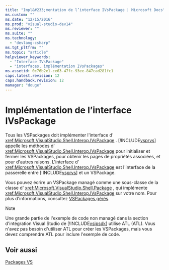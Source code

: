 ```yaml
---
title: "Impl&#233;mentation de l’interface IVsPackage | Microsoft Docs"
ms.custom: ""
ms.date: "12/15/2016"
ms.prod: "visual-studio-dev14"
ms.reviewer: ""
ms.suite: ""
ms.technology: 
  - "devlang-csharp"
ms.tgt_pltfrm: ""
ms.topic: "article"
helpviewer_keywords: 
  - "Interface IVsPackage"
  - "interfaces, implémentation IVsPackages"
ms.assetid: 0c76b2e1-ce63-47fc-93ee-847cad281fc1
caps.latest.revision: 12
caps.handback.revision: 12
manager: "douge"
---
```

# Impl&#233;mentation de l’interface IVsPackage
Tous les VSPackages doit implémenter l'interface d' <xref:Microsoft.VisualStudio.Shell.Interop.IVsPackage> .  [!INCLUDE[vsprvs](../code-quality/includes/vsprvs_md.md)] appelle les méthodes d' <xref:Microsoft.VisualStudio.Shell.Interop.IVsPackage> pour initialiser et fermer les VSPackages, pour obtenir les pages de propriétés associées, et pour d'autres raisons.  L'interface d' <xref:Microsoft.VisualStudio.Shell.Interop.IVsPackage> est l'interface de la passerelle entre [!INCLUDE[vsprvs](../code-quality/includes/vsprvs_md.md)] et un VSPackage.  
  
 Vous pouvez écrire un VSPackage managé comme une sous\-classe de la classe d' <xref:Microsoft.VisualStudio.Shell.Package> , qui implémente <xref:Microsoft.VisualStudio.Shell.Interop.IVsPackage> sur votre nom.  Pour plus d'informations, consultez [VSPackages gérés](../misc/managed-vspackages.md).  
  
> [!NOTE]
>  Une grande partie de l'exemple de code non managé dans la section d'intégration Visual Studio de [!INCLUDE[vsipsdk](../extensibility/includes/vsipsdk_md.md)] utilise ATL \(ATL\).  Vous n'avez pas besoin d'utiliser ATL pour créer les VSPackages, mais vous devez comprendre ATL pour inclure l'exemple de code.  
  
## Voir aussi  
 [Packages VS](../extensibility/internals/vspackages.md)